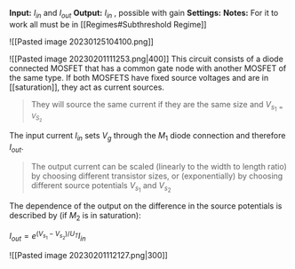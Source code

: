 **Input:** $I_{in}$ and $I_{out}$
**Output:** $I_{in}$ , possible with gain
**Settings:** 
**Notes:** For it to work all must be in [[Regimes#Subthreshold Regime]]

![[Pasted image 20230125104100.png]]

![[Pasted image 20230201111253.png|400]]
This circuit consists of a diode connected MOSFET that has a common gate node with another MOSFET of the same type. If both MOSFETS have fixed source voltages and are in [[saturation]], they act as current sources.

>They will source the same current if they are the same size and $V_{s_{1}=V_{S_{2}}}$

The input current $I_{in}$ sets $V_{g}$ through the $M_{1}$ diode connection and therefore $I_{out}$.

>The output current can be scaled (linearly to the width to length ratio) by choosing different transistor sizes, or (exponentially) by choosing different source potentials $V_{s_{1}}$ and $V_{s_{2}}$


The dependence of the output on the difference in the source potentials is described by (if $M_{2}$ is in saturation):

$I_{out} = e^{(V_{s_{1}}-V_{s_{2}})/U_{T}}I_{in}$

![[Pasted image 20230201112127.png|300]]
